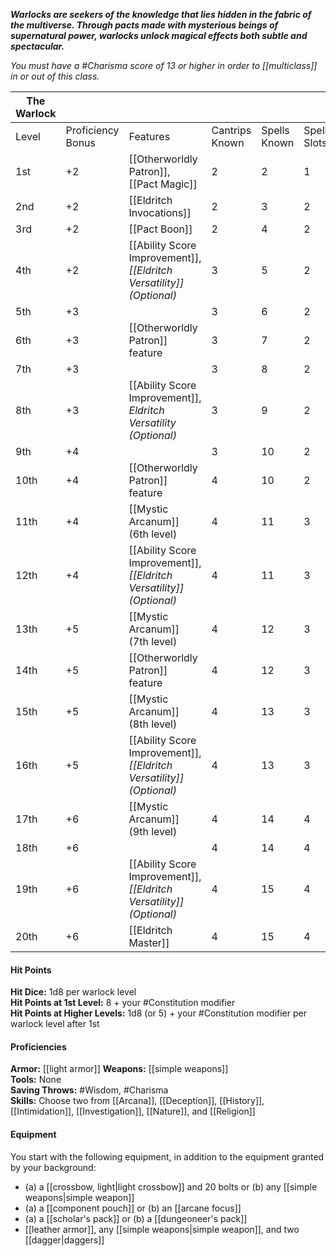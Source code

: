 **_Warlocks are seekers of the knowledge that lies hidden in the fabric of the multiverse. Through pacts made with mysterious beings of supernatural power, warlocks unlock magical effects both subtle and spectacular._**

_You must have a #Charisma score of 13 or higher in order to [[multiclass]] in or out of this class._

| The Warlock |                   |                                                                       |                |              |             |            |                   |
| ----------- | ----------------- | --------------------------------------------------------------------- | -------------- | ------------ | ----------- | ---------- | ----------------- |
| Level       | Proficiency Bonus | Features                                                              | Cantrips Known | Spells Known | Spell Slots | Slot Level | Invocations Known |
| 1st         | +2                | [[Otherworldly Patron]], [[Pact Magic]]                               | 2              | 2            | 1           | 1st        | -                 |
| 2nd         | +2                | [[Eldritch Invocations]]                                              | 2              | 3            | 2           | 1st        | 2                 |
| 3rd         | +2                | [[Pact Boon]]                                                         | 2              | 4            | 2           | 2nd        | 2                 |
| 4th         | +2                | [[Ability Score Improvement]], _[[Eldritch Versatility]] (Optional)_  | 3              | 5            | 2           | 2nd        | 2                 |
| 5th         | +3                |                                                                       | 3              | 6            | 2           | 3rd        | 3                 |
| 6th         | +3                | [[Otherworldly Patron]] feature                                       | 3              | 7            | 2           | 3rd        | 3                 |
| 7th         | +3                |                                                                       | 3              | 8            | 2           | 4th        | 4                 |
| 8th         | +3                | [[Ability Score Improvement]], _Eldritch Versatility (Optional)_      | 3              | 9            | 2           | 4th        | 4                 |
| 9th         | +4                |                                                                       | 3              | 10           | 2           | 5th        | 5                 |
| 10th        | +4                | [[Otherworldly Patron]] feature                                       | 4              | 10           | 2           | 5th        | 5                 |
| 11th        | +4                | [[Mystic Arcanum]] (6th level)                                        | 4              | 11           | 3           | 5th        | 5                 |
| 12th        | +4                | [[Ability Score Improvement]], _[[Eldritch Versatility]] (Optional)_  | 4              | 11           | 3           | 5th        | 6                 |
| 13th        | +5                | [[Mystic Arcanum]] (7th level)                                        | 4              | 12           | 3           | 5th        | 6                 |
| 14th        | +5                | [[Otherworldly Patron]] feature                                       | 4              | 12           | 3           | 5th        | 6                 |
| 15th        | +5                | [[Mystic Arcanum]] (8th level)                                        | 4              | 13           | 3           | 5th        | 7                 |
| 16th        | +5                | [[Ability Score Improvement]],  _[[Eldritch Versatility]] (Optional)_ | 4              | 13           | 3           | 5th        | 7                 |
| 17th        | +6                | [[Mystic Arcanum]] (9th level)                                        | 4              | 14           | 4           | 5th        | 7                 |
| 18th        | +6                |                                                                       | 4              | 14           | 4           | 5th        | 8                 |
| 19th        | +6                | [[Ability Score Improvement]], _[[Eldritch Versatility]] (Optional)_  | 4              | 15           | 4           | 5th        | 8                 |
| 20th        | +6                | [[Eldritch Master]]                                                   | 4              | 15           | 4           | 5th        | 8                 |


#### Hit Points
**Hit Dice:** 1d8 per warlock level  
**Hit Points at 1st Level:** 8 + your #Constitution modifier  
**Hit Points at Higher Levels:** 1d8 (or 5) + your #Constitution modifier per warlock level after 1st

#### Proficiencies
**Armor:** [[light armor]] 
**Weapons:** [[simple weapons]]  
**Tools:** None  
**Saving Throws:** #Wisdom, #Charisma  
**Skills:** Choose two from [[Arcana]], [[Deception]], [[History]], [[Intimidation]], [[Investigation]], [[Nature]], and [[Religion]]

#### Equipment
You start with the following equipment, in addition to the equipment granted by your background:
- (a) a [[crossbow, light|light crossbow]] and 20 bolts or (b) any [[simple weapons|simple weapon]]
- (a) a [[component pouch]] or (b) an [[arcane focus]]
- (a) a [[scholar's pack]] or (b) a [[dungeoneer's pack]]
- [[leather armor]], any [[simple weapons|simple weapon]], and two [[dagger|daggers]]

